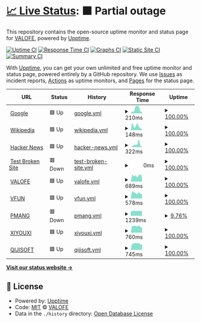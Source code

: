 # [📈 Live Status](https://demo.upptime.js.org): <!--live status--> **🟧 Partial outage**

This repository contains the open-source uptime monitor and status page for [VALOFE](https://www.valofe.com/), powered by [Upptime](https://github.com/upptime/upptime).

[![Uptime CI](https://github.com/valofe/upptime/workflows/Uptime%20CI/badge.svg)](https://github.com/valofe/upptime/actions?query=workflow%3A%22Uptime+CI%22)
[![Response Time CI](https://github.com/valofe/upptime/workflows/Response%20Time%20CI/badge.svg)](https://github.com/valofe/upptime/actions?query=workflow%3A%22Response+Time+CI%22)
[![Graphs CI](https://github.com/valofe/upptime/workflows/Graphs%20CI/badge.svg)](https://github.com/valofe/upptime/actions?query=workflow%3A%22Graphs+CI%22)
[![Static Site CI](https://github.com/valofe/upptime/workflows/Static%20Site%20CI/badge.svg)](https://github.com/valofe/upptime/actions?query=workflow%3A%22Static+Site+CI%22)
[![Summary CI](https://github.com/valofe/upptime/workflows/Summary%20CI/badge.svg)](https://github.com/valofe/upptime/actions?query=workflow%3A%22Summary+CI%22)

With [Upptime](https://upptime.js.org), you can get your own unlimited and free uptime monitor and status page, powered entirely by a GitHub repository. We use [Issues](https://github.com/valofe/upptime/issues) as incident reports, [Actions](https://github.com/valofe/upptime/actions) as uptime monitors, and [Pages](https://demo.upptime.js.org) for the status page.

<!--start: status pages-->
<!-- This summary is generated by Upptime (https://github.com/upptime/upptime) -->
<!-- Do not edit this manually, your changes will be overwritten -->
<!-- prettier-ignore -->
| URL | Status | History | Response Time | Uptime |
| --- | ------ | ------- | ------------- | ------ |
| <img alt="" src="https://icons.duckduckgo.com/ip3/www.google.com.ico" height="13"> [Google](https://www.google.com) | 🟩 Up | [google.yml](https://github.com/valofe/upptime/commits/HEAD/history/google.yml) | <details><summary><img alt="Response time graph" src="./graphs/google/response-time-week.png" height="20"> 210ms</summary><br><a href="https://https://valofe.github.io/upptime//history/google"><img alt="Response time 124" src="https://img.shields.io/endpoint?url=https%3A%2F%2Fraw.githubusercontent.com%2Fvalofe%2Fupptime%2FHEAD%2Fapi%2Fgoogle%2Fresponse-time.json"></a><br><a href="https://https://valofe.github.io/upptime//history/google"><img alt="24-hour response time 96" src="https://img.shields.io/endpoint?url=https%3A%2F%2Fraw.githubusercontent.com%2Fvalofe%2Fupptime%2FHEAD%2Fapi%2Fgoogle%2Fresponse-time-day.json"></a><br><a href="https://https://valofe.github.io/upptime//history/google"><img alt="7-day response time 210" src="https://img.shields.io/endpoint?url=https%3A%2F%2Fraw.githubusercontent.com%2Fvalofe%2Fupptime%2FHEAD%2Fapi%2Fgoogle%2Fresponse-time-week.json"></a><br><a href="https://https://valofe.github.io/upptime//history/google"><img alt="30-day response time 124" src="https://img.shields.io/endpoint?url=https%3A%2F%2Fraw.githubusercontent.com%2Fvalofe%2Fupptime%2FHEAD%2Fapi%2Fgoogle%2Fresponse-time-month.json"></a><br><a href="https://https://valofe.github.io/upptime//history/google"><img alt="1-year response time 124" src="https://img.shields.io/endpoint?url=https%3A%2F%2Fraw.githubusercontent.com%2Fvalofe%2Fupptime%2FHEAD%2Fapi%2Fgoogle%2Fresponse-time-year.json"></a></details> | <details><summary><a href="https://https://valofe.github.io/upptime//history/google">100.00%</a></summary><a href="https://https://valofe.github.io/upptime//history/google"><img alt="All-time uptime 100.00%" src="https://img.shields.io/endpoint?url=https%3A%2F%2Fraw.githubusercontent.com%2Fvalofe%2Fupptime%2FHEAD%2Fapi%2Fgoogle%2Fuptime.json"></a><br><a href="https://https://valofe.github.io/upptime//history/google"><img alt="24-hour uptime 100.00%" src="https://img.shields.io/endpoint?url=https%3A%2F%2Fraw.githubusercontent.com%2Fvalofe%2Fupptime%2FHEAD%2Fapi%2Fgoogle%2Fuptime-day.json"></a><br><a href="https://https://valofe.github.io/upptime//history/google"><img alt="7-day uptime 100.00%" src="https://img.shields.io/endpoint?url=https%3A%2F%2Fraw.githubusercontent.com%2Fvalofe%2Fupptime%2FHEAD%2Fapi%2Fgoogle%2Fuptime-week.json"></a><br><a href="https://https://valofe.github.io/upptime//history/google"><img alt="30-day uptime 100.00%" src="https://img.shields.io/endpoint?url=https%3A%2F%2Fraw.githubusercontent.com%2Fvalofe%2Fupptime%2FHEAD%2Fapi%2Fgoogle%2Fuptime-month.json"></a><br><a href="https://https://valofe.github.io/upptime//history/google"><img alt="1-year uptime 100.00%" src="https://img.shields.io/endpoint?url=https%3A%2F%2Fraw.githubusercontent.com%2Fvalofe%2Fupptime%2FHEAD%2Fapi%2Fgoogle%2Fuptime-year.json"></a></details>
| <img alt="" src="https://icons.duckduckgo.com/ip3/en.wikipedia.org.ico" height="13"> [Wikipedia](https://en.wikipedia.org) | 🟩 Up | [wikipedia.yml](https://github.com/valofe/upptime/commits/HEAD/history/wikipedia.yml) | <details><summary><img alt="Response time graph" src="./graphs/wikipedia/response-time-week.png" height="20"> 148ms</summary><br><a href="https://https://valofe.github.io/upptime//history/wikipedia"><img alt="Response time 191" src="https://img.shields.io/endpoint?url=https%3A%2F%2Fraw.githubusercontent.com%2Fvalofe%2Fupptime%2FHEAD%2Fapi%2Fwikipedia%2Fresponse-time.json"></a><br><a href="https://https://valofe.github.io/upptime//history/wikipedia"><img alt="24-hour response time 28" src="https://img.shields.io/endpoint?url=https%3A%2F%2Fraw.githubusercontent.com%2Fvalofe%2Fupptime%2FHEAD%2Fapi%2Fwikipedia%2Fresponse-time-day.json"></a><br><a href="https://https://valofe.github.io/upptime//history/wikipedia"><img alt="7-day response time 148" src="https://img.shields.io/endpoint?url=https%3A%2F%2Fraw.githubusercontent.com%2Fvalofe%2Fupptime%2FHEAD%2Fapi%2Fwikipedia%2Fresponse-time-week.json"></a><br><a href="https://https://valofe.github.io/upptime//history/wikipedia"><img alt="30-day response time 191" src="https://img.shields.io/endpoint?url=https%3A%2F%2Fraw.githubusercontent.com%2Fvalofe%2Fupptime%2FHEAD%2Fapi%2Fwikipedia%2Fresponse-time-month.json"></a><br><a href="https://https://valofe.github.io/upptime//history/wikipedia"><img alt="1-year response time 191" src="https://img.shields.io/endpoint?url=https%3A%2F%2Fraw.githubusercontent.com%2Fvalofe%2Fupptime%2FHEAD%2Fapi%2Fwikipedia%2Fresponse-time-year.json"></a></details> | <details><summary><a href="https://https://valofe.github.io/upptime//history/wikipedia">100.00%</a></summary><a href="https://https://valofe.github.io/upptime//history/wikipedia"><img alt="All-time uptime 100.00%" src="https://img.shields.io/endpoint?url=https%3A%2F%2Fraw.githubusercontent.com%2Fvalofe%2Fupptime%2FHEAD%2Fapi%2Fwikipedia%2Fuptime.json"></a><br><a href="https://https://valofe.github.io/upptime//history/wikipedia"><img alt="24-hour uptime 100.00%" src="https://img.shields.io/endpoint?url=https%3A%2F%2Fraw.githubusercontent.com%2Fvalofe%2Fupptime%2FHEAD%2Fapi%2Fwikipedia%2Fuptime-day.json"></a><br><a href="https://https://valofe.github.io/upptime//history/wikipedia"><img alt="7-day uptime 100.00%" src="https://img.shields.io/endpoint?url=https%3A%2F%2Fraw.githubusercontent.com%2Fvalofe%2Fupptime%2FHEAD%2Fapi%2Fwikipedia%2Fuptime-week.json"></a><br><a href="https://https://valofe.github.io/upptime//history/wikipedia"><img alt="30-day uptime 100.00%" src="https://img.shields.io/endpoint?url=https%3A%2F%2Fraw.githubusercontent.com%2Fvalofe%2Fupptime%2FHEAD%2Fapi%2Fwikipedia%2Fuptime-month.json"></a><br><a href="https://https://valofe.github.io/upptime//history/wikipedia"><img alt="1-year uptime 100.00%" src="https://img.shields.io/endpoint?url=https%3A%2F%2Fraw.githubusercontent.com%2Fvalofe%2Fupptime%2FHEAD%2Fapi%2Fwikipedia%2Fuptime-year.json"></a></details>
| <img alt="" src="https://icons.duckduckgo.com/ip3/news.ycombinator.com.ico" height="13"> [Hacker News](https://news.ycombinator.com) | 🟩 Up | [hacker-news.yml](https://github.com/valofe/upptime/commits/HEAD/history/hacker-news.yml) | <details><summary><img alt="Response time graph" src="./graphs/hacker-news/response-time-week.png" height="20"> 322ms</summary><br><a href="https://https://valofe.github.io/upptime//history/hacker-news"><img alt="Response time 311" src="https://img.shields.io/endpoint?url=https%3A%2F%2Fraw.githubusercontent.com%2Fvalofe%2Fupptime%2FHEAD%2Fapi%2Fhacker-news%2Fresponse-time.json"></a><br><a href="https://https://valofe.github.io/upptime//history/hacker-news"><img alt="24-hour response time 100" src="https://img.shields.io/endpoint?url=https%3A%2F%2Fraw.githubusercontent.com%2Fvalofe%2Fupptime%2FHEAD%2Fapi%2Fhacker-news%2Fresponse-time-day.json"></a><br><a href="https://https://valofe.github.io/upptime//history/hacker-news"><img alt="7-day response time 322" src="https://img.shields.io/endpoint?url=https%3A%2F%2Fraw.githubusercontent.com%2Fvalofe%2Fupptime%2FHEAD%2Fapi%2Fhacker-news%2Fresponse-time-week.json"></a><br><a href="https://https://valofe.github.io/upptime//history/hacker-news"><img alt="30-day response time 311" src="https://img.shields.io/endpoint?url=https%3A%2F%2Fraw.githubusercontent.com%2Fvalofe%2Fupptime%2FHEAD%2Fapi%2Fhacker-news%2Fresponse-time-month.json"></a><br><a href="https://https://valofe.github.io/upptime//history/hacker-news"><img alt="1-year response time 311" src="https://img.shields.io/endpoint?url=https%3A%2F%2Fraw.githubusercontent.com%2Fvalofe%2Fupptime%2FHEAD%2Fapi%2Fhacker-news%2Fresponse-time-year.json"></a></details> | <details><summary><a href="https://https://valofe.github.io/upptime//history/hacker-news">100.00%</a></summary><a href="https://https://valofe.github.io/upptime//history/hacker-news"><img alt="All-time uptime 100.00%" src="https://img.shields.io/endpoint?url=https%3A%2F%2Fraw.githubusercontent.com%2Fvalofe%2Fupptime%2FHEAD%2Fapi%2Fhacker-news%2Fuptime.json"></a><br><a href="https://https://valofe.github.io/upptime//history/hacker-news"><img alt="24-hour uptime 100.00%" src="https://img.shields.io/endpoint?url=https%3A%2F%2Fraw.githubusercontent.com%2Fvalofe%2Fupptime%2FHEAD%2Fapi%2Fhacker-news%2Fuptime-day.json"></a><br><a href="https://https://valofe.github.io/upptime//history/hacker-news"><img alt="7-day uptime 100.00%" src="https://img.shields.io/endpoint?url=https%3A%2F%2Fraw.githubusercontent.com%2Fvalofe%2Fupptime%2FHEAD%2Fapi%2Fhacker-news%2Fuptime-week.json"></a><br><a href="https://https://valofe.github.io/upptime//history/hacker-news"><img alt="30-day uptime 100.00%" src="https://img.shields.io/endpoint?url=https%3A%2F%2Fraw.githubusercontent.com%2Fvalofe%2Fupptime%2FHEAD%2Fapi%2Fhacker-news%2Fuptime-month.json"></a><br><a href="https://https://valofe.github.io/upptime//history/hacker-news"><img alt="1-year uptime 100.00%" src="https://img.shields.io/endpoint?url=https%3A%2F%2Fraw.githubusercontent.com%2Fvalofe%2Fupptime%2FHEAD%2Fapi%2Fhacker-news%2Fuptime-year.json"></a></details>
| <img alt="" src="https://icons.duckduckgo.com/ip3/thissitedoesnotexist.koj.co.ico" height="13"> [Test Broken Site](https://thissitedoesnotexist.koj.co) | 🟥 Down | [test-broken-site.yml](https://github.com/valofe/upptime/commits/HEAD/history/test-broken-site.yml) | <details><summary><img alt="Response time graph" src="./graphs/test-broken-site/response-time-week.png" height="20"> 0ms</summary><br><a href="https://https://valofe.github.io/upptime//history/test-broken-site"><img alt="Response time 0" src="https://img.shields.io/endpoint?url=https%3A%2F%2Fraw.githubusercontent.com%2Fvalofe%2Fupptime%2FHEAD%2Fapi%2Ftest-broken-site%2Fresponse-time.json"></a><br><a href="https://https://valofe.github.io/upptime//history/test-broken-site"><img alt="24-hour response time 0" src="https://img.shields.io/endpoint?url=https%3A%2F%2Fraw.githubusercontent.com%2Fvalofe%2Fupptime%2FHEAD%2Fapi%2Ftest-broken-site%2Fresponse-time-day.json"></a><br><a href="https://https://valofe.github.io/upptime//history/test-broken-site"><img alt="7-day response time 0" src="https://img.shields.io/endpoint?url=https%3A%2F%2Fraw.githubusercontent.com%2Fvalofe%2Fupptime%2FHEAD%2Fapi%2Ftest-broken-site%2Fresponse-time-week.json"></a><br><a href="https://https://valofe.github.io/upptime//history/test-broken-site"><img alt="30-day response time 0" src="https://img.shields.io/endpoint?url=https%3A%2F%2Fraw.githubusercontent.com%2Fvalofe%2Fupptime%2FHEAD%2Fapi%2Ftest-broken-site%2Fresponse-time-month.json"></a><br><a href="https://https://valofe.github.io/upptime//history/test-broken-site"><img alt="1-year response time 0" src="https://img.shields.io/endpoint?url=https%3A%2F%2Fraw.githubusercontent.com%2Fvalofe%2Fupptime%2FHEAD%2Fapi%2Ftest-broken-site%2Fresponse-time-year.json"></a></details> | <details><summary><a href="https://https://valofe.github.io/upptime//history/test-broken-site">100.00%</a></summary><a href="https://https://valofe.github.io/upptime//history/test-broken-site"><img alt="All-time uptime 100.00%" src="https://img.shields.io/endpoint?url=https%3A%2F%2Fraw.githubusercontent.com%2Fvalofe%2Fupptime%2FHEAD%2Fapi%2Ftest-broken-site%2Fuptime.json"></a><br><a href="https://https://valofe.github.io/upptime//history/test-broken-site"><img alt="24-hour uptime 100.00%" src="https://img.shields.io/endpoint?url=https%3A%2F%2Fraw.githubusercontent.com%2Fvalofe%2Fupptime%2FHEAD%2Fapi%2Ftest-broken-site%2Fuptime-day.json"></a><br><a href="https://https://valofe.github.io/upptime//history/test-broken-site"><img alt="7-day uptime 100.00%" src="https://img.shields.io/endpoint?url=https%3A%2F%2Fraw.githubusercontent.com%2Fvalofe%2Fupptime%2FHEAD%2Fapi%2Ftest-broken-site%2Fuptime-week.json"></a><br><a href="https://https://valofe.github.io/upptime//history/test-broken-site"><img alt="30-day uptime 100.00%" src="https://img.shields.io/endpoint?url=https%3A%2F%2Fraw.githubusercontent.com%2Fvalofe%2Fupptime%2FHEAD%2Fapi%2Ftest-broken-site%2Fuptime-month.json"></a><br><a href="https://https://valofe.github.io/upptime//history/test-broken-site"><img alt="1-year uptime 100.00%" src="https://img.shields.io/endpoint?url=https%3A%2F%2Fraw.githubusercontent.com%2Fvalofe%2Fupptime%2FHEAD%2Fapi%2Ftest-broken-site%2Fuptime-year.json"></a></details>
| <img alt="" src="https://icons.duckduckgo.com/ip3/www.valofe.com.ico" height="13"> [VALOFE](https://www.valofe.com) | 🟩 Up | [valofe.yml](https://github.com/valofe/upptime/commits/HEAD/history/valofe.yml) | <details><summary><img alt="Response time graph" src="./graphs/valofe/response-time-week.png" height="20"> 689ms</summary><br><a href="https://https://valofe.github.io/upptime//history/valofe"><img alt="Response time 670" src="https://img.shields.io/endpoint?url=https%3A%2F%2Fraw.githubusercontent.com%2Fvalofe%2Fupptime%2FHEAD%2Fapi%2Fvalofe%2Fresponse-time.json"></a><br><a href="https://https://valofe.github.io/upptime//history/valofe"><img alt="24-hour response time 517" src="https://img.shields.io/endpoint?url=https%3A%2F%2Fraw.githubusercontent.com%2Fvalofe%2Fupptime%2FHEAD%2Fapi%2Fvalofe%2Fresponse-time-day.json"></a><br><a href="https://https://valofe.github.io/upptime//history/valofe"><img alt="7-day response time 689" src="https://img.shields.io/endpoint?url=https%3A%2F%2Fraw.githubusercontent.com%2Fvalofe%2Fupptime%2FHEAD%2Fapi%2Fvalofe%2Fresponse-time-week.json"></a><br><a href="https://https://valofe.github.io/upptime//history/valofe"><img alt="30-day response time 670" src="https://img.shields.io/endpoint?url=https%3A%2F%2Fraw.githubusercontent.com%2Fvalofe%2Fupptime%2FHEAD%2Fapi%2Fvalofe%2Fresponse-time-month.json"></a><br><a href="https://https://valofe.github.io/upptime//history/valofe"><img alt="1-year response time 670" src="https://img.shields.io/endpoint?url=https%3A%2F%2Fraw.githubusercontent.com%2Fvalofe%2Fupptime%2FHEAD%2Fapi%2Fvalofe%2Fresponse-time-year.json"></a></details> | <details><summary><a href="https://https://valofe.github.io/upptime//history/valofe">100.00%</a></summary><a href="https://https://valofe.github.io/upptime//history/valofe"><img alt="All-time uptime 100.00%" src="https://img.shields.io/endpoint?url=https%3A%2F%2Fraw.githubusercontent.com%2Fvalofe%2Fupptime%2FHEAD%2Fapi%2Fvalofe%2Fuptime.json"></a><br><a href="https://https://valofe.github.io/upptime//history/valofe"><img alt="24-hour uptime 100.00%" src="https://img.shields.io/endpoint?url=https%3A%2F%2Fraw.githubusercontent.com%2Fvalofe%2Fupptime%2FHEAD%2Fapi%2Fvalofe%2Fuptime-day.json"></a><br><a href="https://https://valofe.github.io/upptime//history/valofe"><img alt="7-day uptime 100.00%" src="https://img.shields.io/endpoint?url=https%3A%2F%2Fraw.githubusercontent.com%2Fvalofe%2Fupptime%2FHEAD%2Fapi%2Fvalofe%2Fuptime-week.json"></a><br><a href="https://https://valofe.github.io/upptime//history/valofe"><img alt="30-day uptime 100.00%" src="https://img.shields.io/endpoint?url=https%3A%2F%2Fraw.githubusercontent.com%2Fvalofe%2Fupptime%2FHEAD%2Fapi%2Fvalofe%2Fuptime-month.json"></a><br><a href="https://https://valofe.github.io/upptime//history/valofe"><img alt="1-year uptime 100.00%" src="https://img.shields.io/endpoint?url=https%3A%2F%2Fraw.githubusercontent.com%2Fvalofe%2Fupptime%2FHEAD%2Fapi%2Fvalofe%2Fuptime-year.json"></a></details>
| <img alt="" src="https://icons.duckduckgo.com/ip3/vfun.valofe.com.ico" height="13"> [VFUN](https://vfun.valofe.com) | 🟩 Up | [vfun.yml](https://github.com/valofe/upptime/commits/HEAD/history/vfun.yml) | <details><summary><img alt="Response time graph" src="./graphs/vfun/response-time-week.png" height="20"> 578ms</summary><br><a href="https://https://valofe.github.io/upptime//history/vfun"><img alt="Response time 606" src="https://img.shields.io/endpoint?url=https%3A%2F%2Fraw.githubusercontent.com%2Fvalofe%2Fupptime%2FHEAD%2Fapi%2Fvfun%2Fresponse-time.json"></a><br><a href="https://https://valofe.github.io/upptime//history/vfun"><img alt="24-hour response time 462" src="https://img.shields.io/endpoint?url=https%3A%2F%2Fraw.githubusercontent.com%2Fvalofe%2Fupptime%2FHEAD%2Fapi%2Fvfun%2Fresponse-time-day.json"></a><br><a href="https://https://valofe.github.io/upptime//history/vfun"><img alt="7-day response time 578" src="https://img.shields.io/endpoint?url=https%3A%2F%2Fraw.githubusercontent.com%2Fvalofe%2Fupptime%2FHEAD%2Fapi%2Fvfun%2Fresponse-time-week.json"></a><br><a href="https://https://valofe.github.io/upptime//history/vfun"><img alt="30-day response time 606" src="https://img.shields.io/endpoint?url=https%3A%2F%2Fraw.githubusercontent.com%2Fvalofe%2Fupptime%2FHEAD%2Fapi%2Fvfun%2Fresponse-time-month.json"></a><br><a href="https://https://valofe.github.io/upptime//history/vfun"><img alt="1-year response time 606" src="https://img.shields.io/endpoint?url=https%3A%2F%2Fraw.githubusercontent.com%2Fvalofe%2Fupptime%2FHEAD%2Fapi%2Fvfun%2Fresponse-time-year.json"></a></details> | <details><summary><a href="https://https://valofe.github.io/upptime//history/vfun">100.00%</a></summary><a href="https://https://valofe.github.io/upptime//history/vfun"><img alt="All-time uptime 100.00%" src="https://img.shields.io/endpoint?url=https%3A%2F%2Fraw.githubusercontent.com%2Fvalofe%2Fupptime%2FHEAD%2Fapi%2Fvfun%2Fuptime.json"></a><br><a href="https://https://valofe.github.io/upptime//history/vfun"><img alt="24-hour uptime 100.00%" src="https://img.shields.io/endpoint?url=https%3A%2F%2Fraw.githubusercontent.com%2Fvalofe%2Fupptime%2FHEAD%2Fapi%2Fvfun%2Fuptime-day.json"></a><br><a href="https://https://valofe.github.io/upptime//history/vfun"><img alt="7-day uptime 100.00%" src="https://img.shields.io/endpoint?url=https%3A%2F%2Fraw.githubusercontent.com%2Fvalofe%2Fupptime%2FHEAD%2Fapi%2Fvfun%2Fuptime-week.json"></a><br><a href="https://https://valofe.github.io/upptime//history/vfun"><img alt="30-day uptime 100.00%" src="https://img.shields.io/endpoint?url=https%3A%2F%2Fraw.githubusercontent.com%2Fvalofe%2Fupptime%2FHEAD%2Fapi%2Fvfun%2Fuptime-month.json"></a><br><a href="https://https://valofe.github.io/upptime//history/vfun"><img alt="1-year uptime 100.00%" src="https://img.shields.io/endpoint?url=https%3A%2F%2Fraw.githubusercontent.com%2Fvalofe%2Fupptime%2FHEAD%2Fapi%2Fvfun%2Fuptime-year.json"></a></details>
| <img alt="" src="https://icons.duckduckgo.com/ip3/www.pmang.jp.ico" height="13"> [PMANG](https://www.pmang.jp) | 🟥 Down | [pmang.yml](https://github.com/valofe/upptime/commits/HEAD/history/pmang.yml) | <details><summary><img alt="Response time graph" src="./graphs/pmang/response-time-week.png" height="20"> 1239ms</summary><br><a href="https://https://valofe.github.io/upptime//history/pmang"><img alt="Response time 1256" src="https://img.shields.io/endpoint?url=https%3A%2F%2Fraw.githubusercontent.com%2Fvalofe%2Fupptime%2FHEAD%2Fapi%2Fpmang%2Fresponse-time.json"></a><br><a href="https://https://valofe.github.io/upptime//history/pmang"><img alt="24-hour response time 1257" src="https://img.shields.io/endpoint?url=https%3A%2F%2Fraw.githubusercontent.com%2Fvalofe%2Fupptime%2FHEAD%2Fapi%2Fpmang%2Fresponse-time-day.json"></a><br><a href="https://https://valofe.github.io/upptime//history/pmang"><img alt="7-day response time 1239" src="https://img.shields.io/endpoint?url=https%3A%2F%2Fraw.githubusercontent.com%2Fvalofe%2Fupptime%2FHEAD%2Fapi%2Fpmang%2Fresponse-time-week.json"></a><br><a href="https://https://valofe.github.io/upptime//history/pmang"><img alt="30-day response time 1256" src="https://img.shields.io/endpoint?url=https%3A%2F%2Fraw.githubusercontent.com%2Fvalofe%2Fupptime%2FHEAD%2Fapi%2Fpmang%2Fresponse-time-month.json"></a><br><a href="https://https://valofe.github.io/upptime//history/pmang"><img alt="1-year response time 1256" src="https://img.shields.io/endpoint?url=https%3A%2F%2Fraw.githubusercontent.com%2Fvalofe%2Fupptime%2FHEAD%2Fapi%2Fpmang%2Fresponse-time-year.json"></a></details> | <details><summary><a href="https://https://valofe.github.io/upptime//history/pmang">9.76%</a></summary><a href="https://https://valofe.github.io/upptime//history/pmang"><img alt="All-time uptime 46.96%" src="https://img.shields.io/endpoint?url=https%3A%2F%2Fraw.githubusercontent.com%2Fvalofe%2Fupptime%2FHEAD%2Fapi%2Fpmang%2Fuptime.json"></a><br><a href="https://https://valofe.github.io/upptime//history/pmang"><img alt="24-hour uptime 12.48%" src="https://img.shields.io/endpoint?url=https%3A%2F%2Fraw.githubusercontent.com%2Fvalofe%2Fupptime%2FHEAD%2Fapi%2Fpmang%2Fuptime-day.json"></a><br><a href="https://https://valofe.github.io/upptime//history/pmang"><img alt="7-day uptime 9.76%" src="https://img.shields.io/endpoint?url=https%3A%2F%2Fraw.githubusercontent.com%2Fvalofe%2Fupptime%2FHEAD%2Fapi%2Fpmang%2Fuptime-week.json"></a><br><a href="https://https://valofe.github.io/upptime//history/pmang"><img alt="30-day uptime 46.96%" src="https://img.shields.io/endpoint?url=https%3A%2F%2Fraw.githubusercontent.com%2Fvalofe%2Fupptime%2FHEAD%2Fapi%2Fpmang%2Fuptime-month.json"></a><br><a href="https://https://valofe.github.io/upptime//history/pmang"><img alt="1-year uptime 46.96%" src="https://img.shields.io/endpoint?url=https%3A%2F%2Fraw.githubusercontent.com%2Fvalofe%2Fupptime%2FHEAD%2Fapi%2Fpmang%2Fuptime-year.json"></a></details>
| <img alt="" src="https://icons.duckduckgo.com/ip3/www.xiyouxi.com.ico" height="13"> [XIYOUXI](http://www.xiyouxi.com/) | 🟩 Up | [xiyouxi.yml](https://github.com/valofe/upptime/commits/HEAD/history/xiyouxi.yml) | <details><summary><img alt="Response time graph" src="./graphs/xiyouxi/response-time-week.png" height="20"> 760ms</summary><br><a href="https://https://valofe.github.io/upptime//history/xiyouxi"><img alt="Response time 790" src="https://img.shields.io/endpoint?url=https%3A%2F%2Fraw.githubusercontent.com%2Fvalofe%2Fupptime%2FHEAD%2Fapi%2Fxiyouxi%2Fresponse-time.json"></a><br><a href="https://https://valofe.github.io/upptime//history/xiyouxi"><img alt="24-hour response time 655" src="https://img.shields.io/endpoint?url=https%3A%2F%2Fraw.githubusercontent.com%2Fvalofe%2Fupptime%2FHEAD%2Fapi%2Fxiyouxi%2Fresponse-time-day.json"></a><br><a href="https://https://valofe.github.io/upptime//history/xiyouxi"><img alt="7-day response time 760" src="https://img.shields.io/endpoint?url=https%3A%2F%2Fraw.githubusercontent.com%2Fvalofe%2Fupptime%2FHEAD%2Fapi%2Fxiyouxi%2Fresponse-time-week.json"></a><br><a href="https://https://valofe.github.io/upptime//history/xiyouxi"><img alt="30-day response time 790" src="https://img.shields.io/endpoint?url=https%3A%2F%2Fraw.githubusercontent.com%2Fvalofe%2Fupptime%2FHEAD%2Fapi%2Fxiyouxi%2Fresponse-time-month.json"></a><br><a href="https://https://valofe.github.io/upptime//history/xiyouxi"><img alt="1-year response time 790" src="https://img.shields.io/endpoint?url=https%3A%2F%2Fraw.githubusercontent.com%2Fvalofe%2Fupptime%2FHEAD%2Fapi%2Fxiyouxi%2Fresponse-time-year.json"></a></details> | <details><summary><a href="https://https://valofe.github.io/upptime//history/xiyouxi">100.00%</a></summary><a href="https://https://valofe.github.io/upptime//history/xiyouxi"><img alt="All-time uptime 100.00%" src="https://img.shields.io/endpoint?url=https%3A%2F%2Fraw.githubusercontent.com%2Fvalofe%2Fupptime%2FHEAD%2Fapi%2Fxiyouxi%2Fuptime.json"></a><br><a href="https://https://valofe.github.io/upptime//history/xiyouxi"><img alt="24-hour uptime 100.00%" src="https://img.shields.io/endpoint?url=https%3A%2F%2Fraw.githubusercontent.com%2Fvalofe%2Fupptime%2FHEAD%2Fapi%2Fxiyouxi%2Fuptime-day.json"></a><br><a href="https://https://valofe.github.io/upptime//history/xiyouxi"><img alt="7-day uptime 100.00%" src="https://img.shields.io/endpoint?url=https%3A%2F%2Fraw.githubusercontent.com%2Fvalofe%2Fupptime%2FHEAD%2Fapi%2Fxiyouxi%2Fuptime-week.json"></a><br><a href="https://https://valofe.github.io/upptime//history/xiyouxi"><img alt="30-day uptime 100.00%" src="https://img.shields.io/endpoint?url=https%3A%2F%2Fraw.githubusercontent.com%2Fvalofe%2Fupptime%2FHEAD%2Fapi%2Fxiyouxi%2Fuptime-month.json"></a><br><a href="https://https://valofe.github.io/upptime//history/xiyouxi"><img alt="1-year uptime 100.00%" src="https://img.shields.io/endpoint?url=https%3A%2F%2Fraw.githubusercontent.com%2Fvalofe%2Fupptime%2FHEAD%2Fapi%2Fxiyouxi%2Fuptime-year.json"></a></details>
| <img alt="" src="https://icons.duckduckgo.com/ip3/qijisoft.com.ico" height="13"> [QIJISOFT](http://qijisoft.com/) | 🟩 Up | [qijisoft.yml](https://github.com/valofe/upptime/commits/HEAD/history/qijisoft.yml) | <details><summary><img alt="Response time graph" src="./graphs/qijisoft/response-time-week.png" height="20"> 745ms</summary><br><a href="https://https://valofe.github.io/upptime//history/qijisoft"><img alt="Response time 785" src="https://img.shields.io/endpoint?url=https%3A%2F%2Fraw.githubusercontent.com%2Fvalofe%2Fupptime%2FHEAD%2Fapi%2Fqijisoft%2Fresponse-time.json"></a><br><a href="https://https://valofe.github.io/upptime//history/qijisoft"><img alt="24-hour response time 692" src="https://img.shields.io/endpoint?url=https%3A%2F%2Fraw.githubusercontent.com%2Fvalofe%2Fupptime%2FHEAD%2Fapi%2Fqijisoft%2Fresponse-time-day.json"></a><br><a href="https://https://valofe.github.io/upptime//history/qijisoft"><img alt="7-day response time 745" src="https://img.shields.io/endpoint?url=https%3A%2F%2Fraw.githubusercontent.com%2Fvalofe%2Fupptime%2FHEAD%2Fapi%2Fqijisoft%2Fresponse-time-week.json"></a><br><a href="https://https://valofe.github.io/upptime//history/qijisoft"><img alt="30-day response time 785" src="https://img.shields.io/endpoint?url=https%3A%2F%2Fraw.githubusercontent.com%2Fvalofe%2Fupptime%2FHEAD%2Fapi%2Fqijisoft%2Fresponse-time-month.json"></a><br><a href="https://https://valofe.github.io/upptime//history/qijisoft"><img alt="1-year response time 785" src="https://img.shields.io/endpoint?url=https%3A%2F%2Fraw.githubusercontent.com%2Fvalofe%2Fupptime%2FHEAD%2Fapi%2Fqijisoft%2Fresponse-time-year.json"></a></details> | <details><summary><a href="https://https://valofe.github.io/upptime//history/qijisoft">100.00%</a></summary><a href="https://https://valofe.github.io/upptime//history/qijisoft"><img alt="All-time uptime 100.00%" src="https://img.shields.io/endpoint?url=https%3A%2F%2Fraw.githubusercontent.com%2Fvalofe%2Fupptime%2FHEAD%2Fapi%2Fqijisoft%2Fuptime.json"></a><br><a href="https://https://valofe.github.io/upptime//history/qijisoft"><img alt="24-hour uptime 100.00%" src="https://img.shields.io/endpoint?url=https%3A%2F%2Fraw.githubusercontent.com%2Fvalofe%2Fupptime%2FHEAD%2Fapi%2Fqijisoft%2Fuptime-day.json"></a><br><a href="https://https://valofe.github.io/upptime//history/qijisoft"><img alt="7-day uptime 100.00%" src="https://img.shields.io/endpoint?url=https%3A%2F%2Fraw.githubusercontent.com%2Fvalofe%2Fupptime%2FHEAD%2Fapi%2Fqijisoft%2Fuptime-week.json"></a><br><a href="https://https://valofe.github.io/upptime//history/qijisoft"><img alt="30-day uptime 100.00%" src="https://img.shields.io/endpoint?url=https%3A%2F%2Fraw.githubusercontent.com%2Fvalofe%2Fupptime%2FHEAD%2Fapi%2Fqijisoft%2Fuptime-month.json"></a><br><a href="https://https://valofe.github.io/upptime//history/qijisoft"><img alt="1-year uptime 100.00%" src="https://img.shields.io/endpoint?url=https%3A%2F%2Fraw.githubusercontent.com%2Fvalofe%2Fupptime%2FHEAD%2Fapi%2Fqijisoft%2Fuptime-year.json"></a></details>

<!--end: status pages-->

[**Visit our status website →**](https://demo.upptime.js.org)

## 📄 License

- Powered by: [Upptime](https://github.com/upptime/upptime)
- Code: [MIT](./LICENSE) © [VALOFE](https://www.valofe.com/)
- Data in the `./history` directory: [Open Database License](https://opendatacommons.org/licenses/odbl/1-0/)
